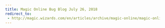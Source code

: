```yaml
---
title: Magic Online Bug Blog July 26, 2018
redirect_to:
 - http://magic.wizards.com/en/articles/archive/magic-online/magic-online-bug-blog-july-26-2018-2018-08-09
---
```

